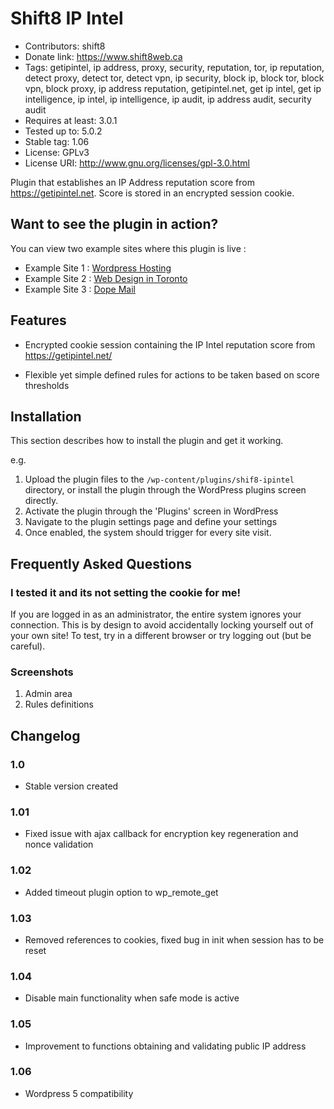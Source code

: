 # Shift8 IP Intel 
* Contributors: shift8
* Donate link: https://www.shift8web.ca
* Tags: getipintel, ip address, proxy, security, reputation, tor, ip reputation, detect proxy, detect tor, detect vpn, ip security, block ip, block tor, block vpn, block proxy, ip address reputation, getipintel.net, get ip intel, get ip intelligence, ip intel, ip intelligence, ip audit, ip address audit, security audit
* Requires at least: 3.0.1
* Tested up to: 5.0.2
* Stable tag: 1.06
* License: GPLv3
* License URI: http://www.gnu.org/licenses/gpl-3.0.html

Plugin that establishes an IP Address reputation score from https://getipintel.net. Score is stored in an encrypted session cookie.

## Want to see the plugin in action?

You can view two example sites where this plugin is live :

- Example Site 1 : [Wordpress Hosting](https://www.stackstar.com "Wordpress Hosting")
- Example Site 2 : [Web Design in Toronto](https://www.shift8web.ca "Web Design in Toronto")
- Example Site 3 : [Dope Mail](https://dopemail.com "Buy weed online")

## Features 

- Encrypted cookie session containing the IP Intel reputation score from https://getipintel.net/

- Flexible yet simple defined rules for actions to be taken based on score thresholds


## Installation 

This section describes how to install the plugin and get it working.

e.g.

1. Upload the plugin files to the `/wp-content/plugins/shif8-ipintel` directory, or install the plugin through the WordPress plugins screen directly.
2. Activate the plugin through the 'Plugins' screen in WordPress
3. Navigate to the plugin settings page and define your settings
3. Once enabled, the system should trigger for every site visit.

## Frequently Asked Questions 

### I tested it and its not setting the cookie for me!

If you are logged in as an administrator, the entire system ignores your connection. This is by design to avoid accidentally locking yourself out of your own site! To test, try in a different browser or try logging out (but be careful).

### Screenshots 

1. Admin area 
2. Rules definitions

## Changelog 

### 1.0 
* Stable version created

### 1.01
* Fixed issue with ajax callback for encryption key regeneration and nonce validation

### 1.02
* Added timeout plugin option to wp_remote_get

### 1.03 
* Removed references to cookies, fixed bug in init when session has to be reset

### 1.04
* Disable main functionality when safe mode is active

### 1.05
* Improvement to functions obtaining and validating public IP address

### 1.06
* Wordpress 5 compatibility
